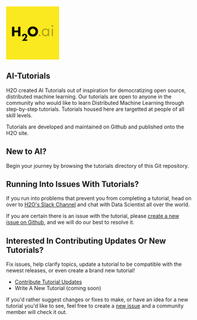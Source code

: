 

![h2o-ai-logo-plain](.github/h2o-ai-logo-plain.png)

## AI-Tutorials

H2O created AI Tutorials out of inspiration for democratizing open source, distributed machine learning. Our tutorials are open to anyone in the community who would like to learn Distributed Machine Learning through step-by-step tutorials. Tutorials housed here are targetted at people of all skill levels.

Tutorials are developed and maintained on Github and published onto the H2O site.

## New to AI?

Begin your journey by browsing the tutorials directory of this Git repository.

## Running Into Issues With Tutorials?

If you run into problems that prevent you from completing a tutorial, head on over to [H2O's Slack Channel](https://www.h2o.ai/community/driverless-ai-community/) and chat with Data Scientist all over the world.

If you are certain there is an issue with the tutorial, please [create a new issue on Github](https://github.com/h2oai/tutorials/issues), and we will do our best to resolve it.

## Interested In Contributing Updates Or New Tutorials?

Fix issues, help clarify topics, update a tutorial to be compatible with the newest releases, or even create a brand new tutorial!

- [Contribute Tutorial Updates](https://github.com/h2oai/tutorials/blob/master/.github/contribute-tutorial-updates.md)
- Write A New Tutorial (coming soon)

If you'd rather suggest changes or fixes to make, or have an idea for a new tutorial you'd like to see, feel free to create a [new issue](https://github.com/h2oai/tutorials/issues)  and a community member will check it out.
